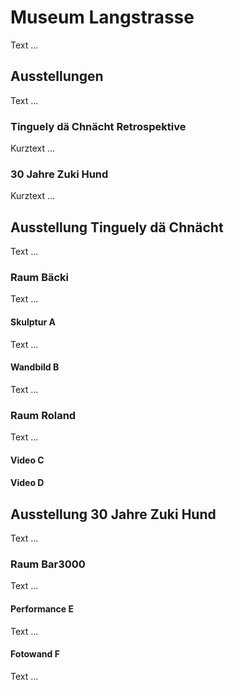 # Museum Langstrasse
Text ...

## Ausstellungen
Text ...

### Tinguely dä Chnächt Retrospektive
Kurztext ...

### 30 Jahre Zuki Hund
Kurztext ...

## Ausstellung Tinguely dä Chnächt
Text ...

### Raum Bäcki
Text ...

#### Skulptur A
Text ...

#### Wandbild B
Text ...

### Raum Roland
Text ...

#### Video C

#### Video D

## Ausstellung 30 Jahre Zuki Hund
Text ...

### Raum Bar3000
Text ...

#### Performance E
Text ...

#### Fotowand F
Text ...
